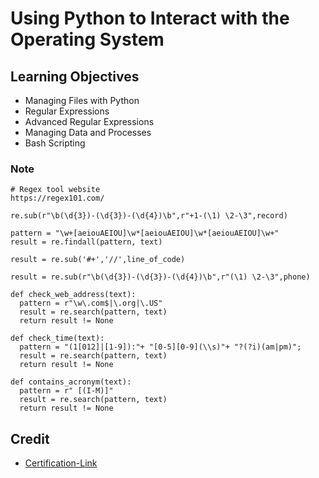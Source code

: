 # Using Python to Interact with the Operating System

## Learning Objectives
* Managing Files with Python
* Regular Expressions
* Advanced Regular Expressions
* Managing Data and Processes
* Bash Scripting

### Note

```
# Regex tool website
https://regex101.com/

re.sub(r"\b(\d{3})-(\d{3})-(\d{4})\b",r"+1-(\1) \2-\3",record)

pattern = "\w+[aeiouAEIOU]\w*[aeiouAEIOU]\w*[aeiouAEIOU]\w+"
result = re.findall(pattern, text)

result = re.sub('#+','//',line_of_code)

result = re.sub(r"\b(\d{3})-(\d{3})-(\d{4})\b",r"(\1) \2-\3",phone)

def check_web_address(text):
  pattern = r"\w\.com$|\.org|\.US"
  result = re.search(pattern, text)
  return result != None

def check_time(text):
  pattern = "(1[012]|[1-9]):"+ "[0-5][0-9](\\s)"+ "?(?i)(am|pm)";
  result = re.search(pattern, text)
  return result != None
  
def contains_acronym(text):
  pattern = r" [(I-M)]" 
  result = re.search(pattern, text)
  return result != None
```

## Credit

* [Certification-Link](https://www.coursera.org/account/accomplishments/verify/P6XSG4ES6B8U)

